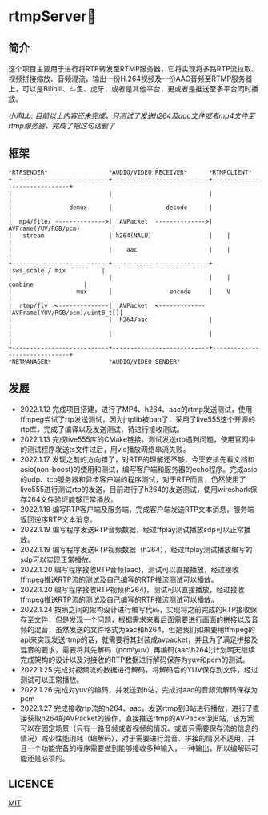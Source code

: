 # rtmpServer🐥

## 简介
这个项目主要用于进行将RTP转发至RTMP服务器，它将实现将多路RTP流拉取、视频拼接缩放、音频混流，输出一份H.264视频及一份AAC音频至RTMP服务器上，可以是Bilibili、斗鱼、虎牙，或者是其他平台，更或者是推送至多平台同时播放。

*小声bb: 目前以上内容还未完成，只测试了发送h264及aac文件或者mp4文件至rtmp服务器，完成了把这句话删了*

## 框架 
    
    *RTPSENDER*                 *AUDIO/VIDEO RECEIVER*      *RTMPCLIENT*
    +---------------------------+---------------------------+------------------------------+
    |                           |                           |                              |
    |                demux      |               decode      |                              |
    |  mp4/file/ -------------->|  AVPacket  -------------->| AVFrame(YUV/RGB/pcm)         |
    |   stream                  | h264(NALU)                |    |                         |
    |                           |    aac                    |    |                         |
    +---------------------------+---------------------------+    |sws_scale / mix          |
    |                           |                           |    |    combine              |
    |                  mux      |                encode     |    V                         |
    |  rtmp/flv  <--------------|  AVPacket  <------------- |AVFrame(YUV/RGB/pcm)/uint8_t[]|
    |                           |  h264/aac                 |                              |
    |                           |                           |                              |
    +---------------------------+---------------------------+------------------------------+
    *NETMANAGER*                *AUDIO/VIDEO SENDER* 


## 发展

- 2022.1.12 完成项目搭建，进行了MP4、h264、aac的rtmp发送测试，使用ffmpeg尝试了rtp发送测试，因为jrtplib被ban了，采用了live555这个开源的rtp库，完成了编译以及发送测试，待进行接收测试。
- 2022.1.13 完成live555库的CMake链接，测试发送rtp遇到问题，使用官网中的测试程序发送ts文件过后，用vlc播放网络串流失败。
- 2022.1.17 发现之前的方向错了，对RTP的理解还不够，今天安排先看文档和asio(non-boost)的使用和测试，编写客户端和服务器的echo程序。完成asio的udp、tcp服务器和异步客户端的程序测试，对于RTP而言，仍然使用了live555进行测试rtp的发送，目前进行了h264的发送测试，使用wireshark保存264文件验证能够正常播放。
- 2022.1.18 编写RTP客户端及服务端，完成客户端发送RTP文本消息，服务端返回逆序RTP文本消息。
- 2022.1.19 编写程序发送RTP音频数据，经过ffplay测试播放sdp可以正常播放。
- 2022.1.19 编写程序发送RTP视频数据（h264），经过ffplay测试播放编写的sdp可以实现正常播放。
- 2022.1.20 编写程序接收RTP音频(aac)，测试可以直接播放，经过接收ffmpeg推送RTP流的测试及自己编写的RTP推流测试可以播放。
- 2022.1.20 编写程序接收RTP视频(h264)，测试可以直接播放，经过接收ffmpeg推送RTP流的测试及自己编写的RTP推流测试可以播放。
- 2022.1.24 按照之间的架构设计进行编写代码，实现将之前完成的RTP接收保存至文件，但是发现一个问题，根据需求来看后面需要进行画面的拼接以及音频的混音，虽然发送的文件格式为aac和h264，但是我们如果要用ffmpeg的api来实现发送rtmp的话，就需要将其封装成avpacket，并且为了满足拼接及混音的要求，需要将其先解码（pcm\yuv）再编码(aac\h264);计划明天继续完成架构的设计以及对接收的RTP数据进行解码保存为yuv和pcm的测试。
- 2022.1.25 完成对视频流的数据进行解码，将解码后的YUV保存到文件，经过测试可以正常播放。
- 2022.1.26 完成对yuv的编码，并发送到b站，完成对aac的音频流解码保存为pcm
- 2022.1.27 完成接收rtp流的h264、aac，发送rtmp到B站进行播放，进行了直接获取h264的AVPacket的操作，直接推送rtmp的AVPacket到B站，该方案可以在固定场景（只有一路音频或者视频的情况、或者只需要保存流的信息的情况）减少性能消耗（编解码），对于需要进行混音、拼接的情况不适用，并且一个功能完备的程序需要做到能够接收多种输入，一种输出，所以编解码可能还是必须的。
## LICENCE
[MIT](https://github.com/AstroYoung617/rtmpServer/blob/main/LICENSE)
